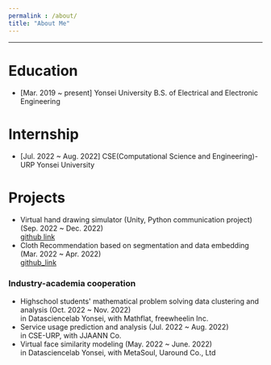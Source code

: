 ```yaml
---
permalink : /about/
title: "About Me"
---
```




---

# Education

- [Mar. 2019 ~ present] Yonsei University
B.S. of Electrical and Electronic Engineering 



<!--  주석 --> 	

<!-- Data Science Society  -->



# Internship

- [Jul. 2022 ~ Aug. 2022] CSE(Computational Science and Engineering)-URP Yonsei University





# Projects

- Virtual hand drawing simulator (Unity, Python communication project) (Sep. 2022 ~ Dec. 2022)  
  [github link](https://github.com/jiho314/Unity_HandTracking_DeepLearning.git)
- Cloth Recommendation based on segmentation and data embedding (Mar. 2022 ~ Apr. 2022)  
  [github_link](https://github.com/jiho314/MaskRCNN-Recommendation.git)



### Industry-academia cooperation

- Highschool students' mathematical problem solving data clustering and analysis (Oct. 2022 ~ Nov. 2022)  
  in Datasciencelab Yonsei, with Mathflat, freewheelin Inc.
- Service usage prediction and analysis (Jul. 2022 ~ Aug. 2022)  
  in CSE-URP, with JJAANN Co.
- Virtual face similarity modeling (May. 2022 ~ June. 2022)  
  in Datasciencelab Yonsei, with MetaSoul, Uaround Co., Ltd


